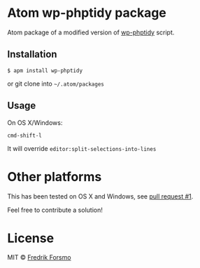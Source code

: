 # Atom wp-phptidy package

Atom package of a modified version of [wp-phptidy](https://github.com/scribu/wp-phptidy) script.

## Installation

```
$ apm install wp-phptidy
```

or git clone into `~/.atom/packages`

## Usage

On OS X/Windows:
```
cmd-shift-l
```

It will override `editor:split-selections-into-lines`

# Other platforms

This has been tested on OS X and Windows, see [pull request #1](https://github.com/frozzare/atom-wp-phptidy/pull/1).

Feel free to contribute a solution!

# License

MIT © [Fredrik Forsmo](https://github.com/frozzare)

